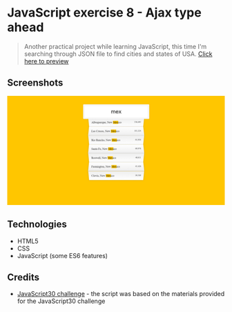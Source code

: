 # JavaScript exercise 8 - Ajax type ahead
> Another practical project while learning JavaScript, this time I'm searching through JSON file to find cities and states of USA. [Click here to preview](https://karbudzik.github.io/JavaScript-exercise-8-ajax-type-ahead/) 

## Screenshots
![Gallery_screenshot](/screen.jpg)

## Technologies
* HTML5
* CSS
* JavaScript (some ES6 features)

## Credits
* [JavaScript30 challenge](https://javascript30.com) - the script was based on the materials provided for the JavaScript30 challenge